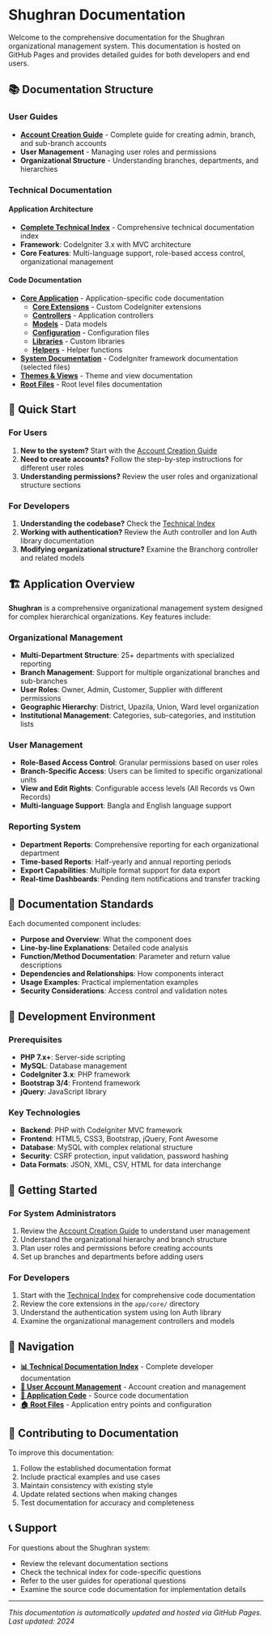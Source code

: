 # Shughran Documentation

Welcome to the comprehensive documentation for the Shughran organizational management system. This documentation is hosted on GitHub Pages and provides detailed guides for both developers and end users.

## 📚 Documentation Structure

### User Guides
- **[Account Creation Guide](user/account-creation.md)** - Complete guide for creating admin, branch, and sub-branch accounts
- **User Management** - Managing user roles and permissions
- **Organizational Structure** - Understanding branches, departments, and hierarchies

### Technical Documentation

#### Application Architecture
- **[Complete Technical Index](index.md)** - Comprehensive technical documentation index
- **Framework**: CodeIgniter 3.x with MVC architecture
- **Core Features**: Multi-language support, role-based access control, organizational management

#### Code Documentation
- **[Core Application](app/)** - Application-specific code documentation
  - **[Core Extensions](app/core/)** - Custom CodeIgniter extensions
  - **[Controllers](app/controllers/)** - Application controllers
  - **[Models](app/models/)** - Data models
  - **[Configuration](app/config/)** - Configuration files
  - **[Libraries](app/libraries/)** - Custom libraries
  - **[Helpers](app/helpers/)** - Helper functions
- **[System Documentation](system/)** - CodeIgniter framework documentation (selected files)
- **[Themes & Views](themes/)** - Theme and view documentation
- **[Root Files](root/)** - Root level files documentation

## 🚀 Quick Start

### For Users
1. **New to the system?** Start with the [Account Creation Guide](user/account-creation.md)
2. **Need to create accounts?** Follow the step-by-step instructions for different user roles
3. **Understanding permissions?** Review the user roles and organizational structure sections

### For Developers
1. **Understanding the codebase?** Check the [Technical Index](index.md)
2. **Working with authentication?** Review the Auth controller and Ion Auth library documentation
3. **Modifying organizational structure?** Examine the Branchorg controller and related models

## 🏗 Application Overview

**Shughran** is a comprehensive organizational management system designed for complex hierarchical organizations. Key features include:

### Organizational Management
- **Multi-Department Structure**: 25+ departments with specialized reporting
- **Branch Management**: Support for multiple organizational branches and sub-branches
- **User Roles**: Owner, Admin, Customer, Supplier with different permissions
- **Geographic Hierarchy**: District, Upazila, Union, Ward level organization
- **Institutional Management**: Categories, sub-categories, and institution lists

### User Management
- **Role-Based Access Control**: Granular permissions based on user roles
- **Branch-Specific Access**: Users can be limited to specific organizational units
- **View and Edit Rights**: Configurable access levels (All Records vs Own Records)
- **Multi-language Support**: Bangla and English language support

### Reporting System
- **Department Reports**: Comprehensive reporting for each organizational department
- **Time-based Reports**: Half-yearly and annual reporting periods
- **Export Capabilities**: Multiple format support for data export
- **Real-time Dashboards**: Pending item notifications and transfer tracking

## 📖 Documentation Standards

Each documented component includes:
- **Purpose and Overview**: What the component does
- **Line-by-line Explanations**: Detailed code analysis
- **Function/Method Documentation**: Parameter and return value descriptions
- **Dependencies and Relationships**: How components interact
- **Usage Examples**: Practical implementation examples
- **Security Considerations**: Access control and validation notes

## 🔧 Development Environment

### Prerequisites
- **PHP 7.x+**: Server-side scripting
- **MySQL**: Database management
- **CodeIgniter 3.x**: PHP framework
- **Bootstrap 3/4**: Frontend framework
- **jQuery**: JavaScript library

### Key Technologies
- **Backend**: PHP with CodeIgniter MVC framework
- **Frontend**: HTML5, CSS3, Bootstrap, jQuery, Font Awesome
- **Database**: MySQL with complex relational structure
- **Security**: CSRF protection, input validation, password hashing
- **Data Formats**: JSON, XML, CSV, HTML for data interchange

## 🚦 Getting Started

### For System Administrators
1. Review the [Account Creation Guide](user/account-creation.md) to understand user management
2. Understand the organizational hierarchy and branch structure
3. Plan user roles and permissions before creating accounts
4. Set up branches and departments before adding users

### For Developers
1. Start with the [Technical Index](index.md) for comprehensive code documentation
2. Review the core extensions in the `app/core/` directory
3. Understand the authentication system using Ion Auth library
4. Examine the organizational management controllers and models

## 🔗 Navigation

- **[📊 Technical Documentation Index](index.md)** - Complete developer documentation
- **[👥 User Account Management](user/account-creation.md)** - Account creation and management
- **[📁 Application Code](app/)** - Source code documentation
- **[🏠 Root Files](root/)** - Application entry points and configuration

## 📝 Contributing to Documentation

To improve this documentation:
1. Follow the established documentation format
2. Include practical examples and use cases
3. Maintain consistency with existing style
4. Update related sections when making changes
5. Test documentation for accuracy and completeness

## 📞 Support

For questions about the Shughran system:
- Review the relevant documentation sections
- Check the technical index for code-specific questions
- Refer to the user guides for operational questions
- Examine the source code documentation for implementation details

---

*This documentation is automatically updated and hosted via GitHub Pages. Last updated: 2024*